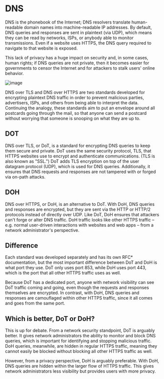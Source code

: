 # DNS

DNS is the phonebook of the Internet; DNS resolvers translate human-readable domain names into machine-readable IP addresses. By default, DNS queries and 
responses are sent in plaintext (via UDP), which means they can be read by networks, ISPs, or anybody able to monitor transmissions. Even if a website uses HTTPS, 
the DNS query required to navigate to that website is exposed.

This lack of privacy has a huge impact on security and, in some cases, human rights; if DNS queries are not private, then it becomes easier for governments to censor 
the Internet and for attackers to stalk users' online behavior.

![image](https://user-images.githubusercontent.com/7610065/158064352-026dcf75-b0f8-4edf-8234-cabd4ab81a5d.png)

DNS over TLS and DNS over HTTPS are two standards developed for encrypting plaintext DNS traffic in order to prevent malicious parties, advertisers, ISPs, and 
others from being able to interpret the data. Continuing the analogy, these standards aim to put an envelope around all postcards going through the mail, so that 
anyone can send a postcard without worrying that someone is snooping on what they are up to.

## DOT

DNS over TLS, or DoT, is a standard for encrypting DNS queries to keep them secure and private. DoT uses the same security protocol, TLS, that HTTPS 
websites use to encrypt and authenticate communications. (TLS is also known as "SSL.") DoT adds TLS encryption on top of the user datagram protocol (UDP), 
which is used for DNS queries. Additionally, it ensures that DNS requests and responses are not tampered with or forged via on-path attacks.

## DOH

DNS over HTTPS, or DoH, is an alternative to DoT. With DoH, DNS queries and responses are encrypted, but they are sent via the HTTP or HTTP/2 protocols instead of 
directly over UDP. Like DoT, DoH ensures that attackers can't forge or alter DNS traffic. DoH traffic looks like other HTTPS traffic – e.g. normal user-driven 
interactions with websites and web apps – from a network administrator's perspective.

## Difference

Each standard was developed separately and has its own RFC* documentation, but the most important difference between DoT and DoH is what port they use. DoT only uses 
port 853, while DoH uses port 443, which is the port that all other HTTPS traffic uses as well.

Because DoT has a dedicated port, anyone with network visibility can see DoT traffic coming and going, even though the requests and responses themselves are encrypted. 
In contrast, with DoH, DNS queries and responses are camouflaged within other HTTPS traffic, since it all comes and goes from the same port.

## Which is better, DoT or DoH?
This is up for debate. From a network security standpoint, DoT is arguably better. It gives network administrators the ability to monitor and block DNS queries, 
which is important for identifying and stopping malicious traffic. DoH queries, meanwhile, are hidden in regular HTTPS traffic, meaning they cannot easily be blocked
without blocking all other HTTPS traffic as well.

However, from a privacy perspective, DoH is arguably preferable. With DoH, DNS queries are hidden within the larger flow of HTTPS traffic. This gives network 
administrators less visibility but provides users with more privacy.
